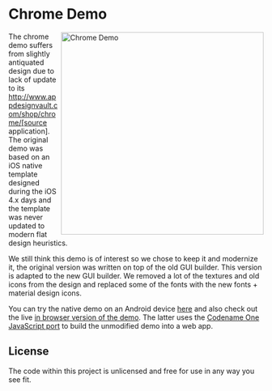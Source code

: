 # Chrome Demo

<img align="right" width="400px" src="https://www.codenameone.com/img/chrome-portrait-skin.png" alt="Chrome Demo">

The chrome demo suffers from slightly antiquated design due to lack of update to its http://www.appdesignvault.com/shop/chrome/[source application]. The original demo was based on an iOS native template designed during the iOS 4.x days and the template was never updated to modern flat design heuristics. 
 
We still think this demo is of interest so we chose to keep it and modernize it, the original version was written on top of the old GUI builder. This version is adapted to the new GUI builder. We removed a lot of the textures and old icons from the design and replaced some of the fonts with the new fonts + material design icons. 

You can try the native demo on an Android device [here](https://www.codenameone.com/demos-Chrome.html) and also check out the live [in browser version of the demo](https://www.codenameone.com/demos/Chrome/). The latter uses the [Codename One JavaScript port](https://www.codenameone.com/blog/javascript-port.html) to build the unmodified demo into a web app.

## License 

The code within this project is unlicensed and free for use in any way you see fit.
